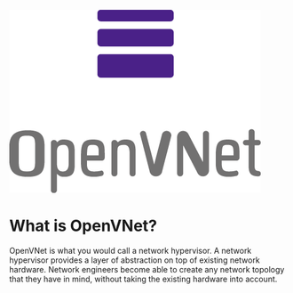 ![OpenVNet logo](img/OpenVNet_logo_single.png)

# What is OpenVNet?

OpenVNet is what you would call a network hypervisor. A network hypervisor provides a layer of abstraction on top of existing network hardware. Network engineers become able to create any network topology that they have in mind, without taking the existing hardware into account.
